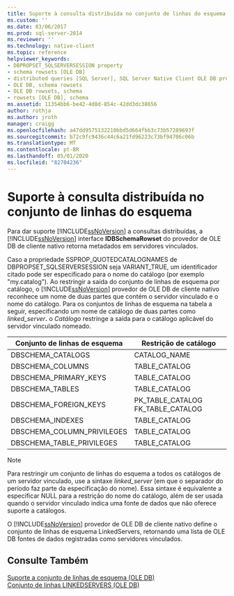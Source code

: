 ```yaml
---
title: Suporte à consulta distribuída no conjunto de linhas do esquema | Microsoft Docs
ms.custom: ''
ms.date: 03/06/2017
ms.prod: sql-server-2014
ms.reviewer: ''
ms.technology: native-client
ms.topic: reference
helpviewer_keywords:
- DBPROPSET_SQLSERVERSESSION property
- schema rowsets [OLE DB]
- distributed queries [SQL Server], SQL Server Native Client OLE DB provider
- OLE DB, schema rowsets
- OLE DB rowsets, schema
- rowsets [OLE DB], schema
ms.assetid: 11354bb6-be42-4d8d-854c-42dd3dc38656
author: rothja
ms.author: jroth
manager: craigg
ms.openlocfilehash: a47dd9575132210bbd5d664fbb3c73b57289693f
ms.sourcegitcommit: b72c9fc9436c44c6a21fd96223c73bf94706c06b
ms.translationtype: MT
ms.contentlocale: pt-BR
ms.lasthandoff: 05/01/2020
ms.locfileid: "82704236"
---
```

# <a name="distributed-query-support-in-schema-rowsets"></a>Suporte à consulta distribuída no conjunto de linhas do esquema
  Para dar suporte [!INCLUDE[ssNoVersion](../../../includes/ssnoversion-md.md)] a consultas distribuídas, a [!INCLUDE[ssNoVersion](../../../includes/ssnoversion-md.md)] interface **IDBSchemaRowset** do provedor de OLE DB de cliente nativo retorna metadados em servidores vinculados.  
  
 Caso a propriedade SSPROP_QUOTEDCATALOGNAMES de DBPROPSET_SQLSERVERSESSION seja VARIANT_TRUE, um identificador citado pode ser especificado para o nome do catálogo (por exemplo "my.catalog"). Ao restringir a saída do conjunto de linhas de esquema por catálogo, o [!INCLUDE[ssNoVersion](../../../includes/ssnoversion-md.md)] provedor de OLE DB de cliente nativo reconhece um nome de duas partes que contém o servidor vinculado e o nome do catálogo. Para os conjuntos de linhas de esquema na tabela a seguir, especificando um nome de catálogo de duas partes como _linked_server_**.** o _Catálogo_ restringe a saída para o catálogo aplicável do servidor vinculado nomeado.  
  
|Conjunto de linhas de esquema|Restrição de catálogo|  
|-------------------|-------------------------|  
|DBSCHEMA_CATALOGS|CATALOG_NAME|  
|DBSCHEMA_COLUMNS|TABLE_CATALOG|  
|DBSCHEMA_PRIMARY_KEYS|TABLE_CATALOG|  
|DBSCHEMA_TABLES|TABLE_CATALOG|  
|DBSCHEMA_FOREIGN_KEYS|PK_TABLE_CATALOG FK_TABLE_CATALOG|  
|DBSCHEMA_INDEXES|TABLE_CATALOG|  
|DBSCHEMA_COLUMN_PRIVILEGES|TABLE_CATALOG|  
|DBSCHEMA_TABLE_PRIVILEGES|TABLE_CATALOG|  
  
> [!NOTE]  
>  Para restringir um conjunto de linhas do esquema a todos os catálogos de um servidor vinculado, use a sintaxe *linked_server* (em que o separador do período faz parte da especificação do nome). Essa sintaxe é equivalente a especificar NULL para a restrição do nome do catálogo, além de ser usada quando o servidor vinculado indica uma fonte de dados que não oferece suporte a catálogos.  
  
 O [!INCLUDE[ssNoVersion](../../../includes/ssnoversion-md.md)] provedor de OLE DB de cliente nativo define o conjunto de linhas de esquema LinkedServers, retornando uma lista de OLE DB fontes de dados registradas como servidores vinculados.  
  
## <a name="see-also"></a>Consulte Também  
 [Suporte a conjunto de linhas de esquema &#40;OLE DB&#41;](schema-rowset-support-ole-db.md)   
 [Conjunto de linhas LINKEDSERVERS &#40;OLE DB&#41;](schema-rowsets-linkedservers-rowset.md)  
  
  

